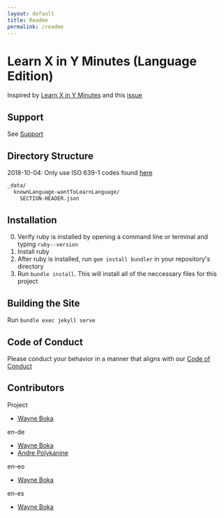 ```yaml
---
layout: default
title: Readme
permalink: /readme
---
```


# Learn X in Y Minutes (Language Edition)

Inspired by [Learn X in Y Minutes](http://learnxinyminutes.com) and this [issue](https://github.com/adambard/learnxinyminutes-docs/issues/3007)

## Support

See [Support](./SUPPORT.md)

## Directory Structure

2018-10-04: Only use ISO 639-1 codes found [here](https://en.wikipedia.org/wiki/List_of_ISO_639-1_codes)

```txt
_data/
  knownLanguage-wantToLearnLanguage/
    SECTION-HEADER.json
```

## Installation

0. Verify ruby is installed by opening a command line or terminal and typing `ruby--version`
  1. Install ruby
1. After ruby is installed, run `gem install bundler` in your repository's directory
2. Run `bundle install`. This will install all of the neccessary files for this project

## Building the Site

Run `bundle exec jekyll serve`

## Code of Conduct

Please conduct your behavior in a manner that aligns with our [Code of Conduct](./CODE_OF_CONDUCT.md)

## Contributors

Project

- [Wayne Boka](https://github.com/wboka)

en-de

- [Wayne Boka](https://github.com/wboka)
- [Andre Polykanine](https://github.com/Menelion)

en-eo

- [Wayne Boka](https://github.com/wboka)

en-es

- [Wayne Boka](https://github.com/wboka)
